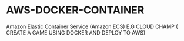 # AWS-DOCKER-CONTAINER
Amazon Elastic Container Service (Amazon ECS) E.G CLOUD CHAMP ( CREATE A GAME USING DOCKER AND DEPLOY TO AWS)
